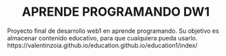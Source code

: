 <div align="center">

# APRENDE PROGRAMANDO DW1
  
</div>
Proyecto final de desarrollo web1 en aprende programando. Su objetivo es almacenar contenido educativo, para que cualquiera pueda usarlo.
https://valentinzoia.github.io/education.github.io/education1/index/
